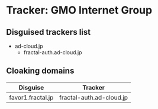 # Tracker: GMO Internet Group

## Disguised trackers list

* ad-cloud.jp
    * fractal-auth.ad-cloud.jp

## Cloaking domains

| Disguise | Tracker |
| ---- | ---- |
| favor1.fractal.jp | fractal-auth.ad-cloud.jp |